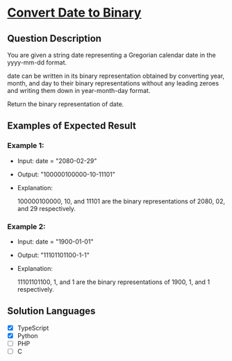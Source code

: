 # [Convert Date to Binary](https://leetcode.com/problems/convert-date-to-binary/description/)

## Question Description

You are given a string date representing a Gregorian calendar date in the yyyy-mm-dd format.

date can be written in its binary representation obtained by converting year, month, and day to their binary representations without any leading zeroes and writing them down in year-month-day format.

Return the binary representation of date.

## Examples of Expected Result

### Example 1:

- Input: date = "2080-02-29"

- Output: "100000100000-10-11101"

- Explanation:

  100000100000, 10, and 11101 are the binary representations of 2080, 02, and 29 respectively.

### Example 2:

- Input: date = "1900-01-01"

- Output: "11101101100-1-1"

- Explanation:

  11101101100, 1, and 1 are the binary representations of 1900, 1, and 1 respectively.

## Solution Languages

- [x] TypeScript
- [x] Python
- [ ] PHP
- [ ] C
